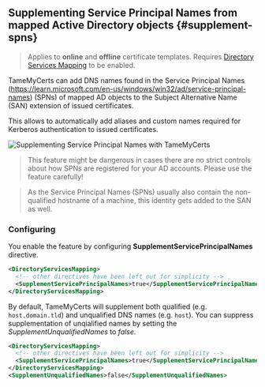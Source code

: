 ## Supplementing Service Principal Names from mapped Active Directory objects {#supplement-spns}

> Applies to **online** and **offline** certificate templates.
> Requires [Directory Services Mapping](#ds-mapping) to be enabled.

TameMyCerts can add DNS names found in the Service Principal Names (<https://learn.microsoft.com/en-us/windows/win32/ad/service-principal-names>) (SPNs) of mapped AD objects to the Subject Alternative Name (SAN) extension of issued certificates.

This allows to automatically add aliases and custom names required for Kerberos authentication to issued certificates.

![Supplementing Service Principal Names with TameMyCerts](resources/supplement-spns.png)

> This feature might be dangerous in cases there are no strict controls about how SPNs are registered for your AD accounts. Please use the feature carefully!

> As the Service Principal Names (SPNs) usually also contain the non-qualified hostname of a machine, this identity gets added to the SAN as well.

### Configuring

You enable the feature by configuring **SupplementServicePrincipalNames** directive.

```xml
<DirectoryServicesMapping>
  <!-- other directives have been left out for simplicity -->
  <SupplementServicePrincipalNames>true</SupplementServicePrincipalNames>
</DirectoryServicesMapping>
```

By default, TameMyCerts will supplement both qualified (e.g. `host.domain.tld`) and unqualified DNS names (e.g. `host`). You can suppress supplementation of unqialified names by setting the _SupplementUnqualifiedNames_ to _false_.

```xml
<DirectoryServicesMapping>
  <!-- other directives have been left out for simplicity -->
  <SupplementServicePrincipalNames>true</SupplementServicePrincipalNames>
</DirectoryServicesMapping>
<SupplementUnqualifiedNames>false</SupplementUnqualifiedNames>
```
